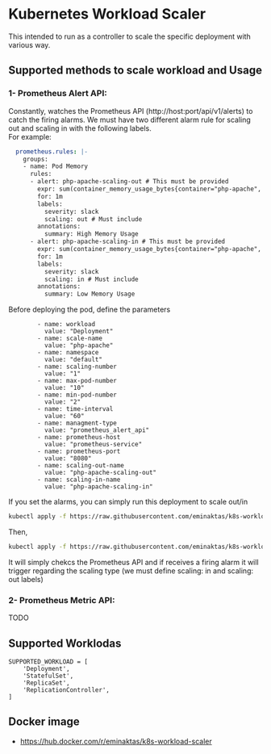 # Kubernetes Workload Scaler

This intended to run as a controller to scale the specific deployment with various way.

## Supported methods to scale workload and Usage

### 1- Prometheus Alert API:

Constantly, watches the Prometheus API (http://host:port/api/v1/alerts) to 
catch the firing alarms. We must have two different alarm rule for scaling out
and scaling in with the following labels. \
For example:
```yaml
  prometheus.rules: |-
    groups:
    - name: Pod Memory
      rules:
      - alert: php-apache-scaling-out # This must be provided
        expr: sum(container_memory_usage_bytes{container="php-apache", namespace="default"}) / (count(container_memory_usage_bytes{container="php-apache", namespace="default"})) > 11000000
        for: 1m
        labels:
          severity: slack
          scaling: out # Must include
        annotations:
          summary: High Memory Usage
      - alert: php-apache-scaling-in # This must be provided
        expr: sum(container_memory_usage_bytes{container="php-apache", namespace="default"}) / (count(container_memory_usage_bytes{container="php-apache", namespace="default"})) < 11000000
        for: 1m
        labels:
          severity: slack
          scaling: in # Must include
        annotations:
          summary: Low Memory Usage
```
Before deploying the pod, define the parameters
```env
        - name: workload
          value: "Deployment"
        - name: scale-name
          value: "php-apache"
        - name: namespace
          value: "default"
        - name: scaling-number
          value: "1"
        - name: max-pod-number
          value: "10"
        - name: min-pod-number
          value: "2"
        - name: time-interval
          value: "60"
        - name: managment-type
          value: "prometheus_alert_api"
        - name: prometheus-host
          value: "prometheus-service"
        - name: prometheus-port
          value: "8080"
        - name: scaling-out-name
          value: "php-apache-scaling-out"
        - name: scaling-in-name
          value: "php-apache-scaling-in"
```
If you set the alarms, you can simply run this deployment to scale out/in
```bash
kubectl apply -f https://raw.githubusercontent.com/eminaktas/k8s-workload-scaler/main/examples/prometheus_alert_api/php-apache-sample.yaml
```

Then,
```bash
kubectl apply -f https://raw.githubusercontent.com/eminaktas/k8s-workload-scaler/main/examples/prometheus_alert_api/k8s-prometheus-sample.yaml
```
It will simply chekcs the Prometheus API and if receives a firing alarm it will trigger regarding the scaling type 
(we must define scaling: in and scaling: out labels) 

### 2- Prometheus Metric API:
TODO
## Supported Worklodas
```python3
SUPPORTED_WORKLOAD = [
    'Deployment',
    'StatefulSet',
    'ReplicaSet',
    'ReplicationController',
]
```
## Docker image 
* https://hub.docker.com/r/eminaktas/k8s-workload-scaler
